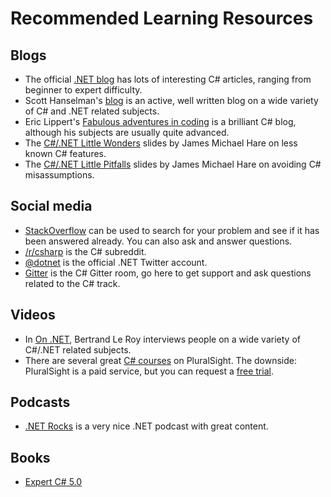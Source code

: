 # Recommended Learning Resources

## Blogs

- The official [.NET blog](https://blogs.msdn.microsoft.com/dotnet/) has lots of interesting C# articles, ranging from beginner to expert difficulty.
- Scott Hanselman's [blog](http://www.hanselman.com/blog/) is an active, well written blog on a wide variety of C# and .NET related subjects.
- Eric Lippert's [Fabulous adventures in coding](https://ericlippert.com/) is a brilliant C# blog, although his subjects are usually quite advanced.
- The [C#/.NET Little Wonders](https://www.slideshare.net/BlackRabbitCoder/little-wonders-5747749) slides by James Michael Hare on less known C# features.
- The [C#/.NET Little Pitfalls](https://www.slideshare.net/BlackRabbitCoder/cnet-little-pitfalls) slides by James Michael Hare on avoiding C# misassumptions.

## Social media

- [StackOverflow](http://stackoverflow.com/questions/tagged/c%23) can be used to search for your problem and see if it has been answered already. You can also ask and answer questions.
- [/r/csharp](https://www.reddit.com/r/csharp) is the C# subreddit.
- [@dotnet](https://twitter.com/DotNet) is the official .NET Twitter account.
- [Gitter](https://gitter.im/exercism/xcsharp) is the C# Gitter room, go here to get support and ask questions related to the C# track.

## Videos

- In [On .NET](https://www.youtube.com/watch?v=GpLU0UdcGic&list=PL4Sf58qFxdyQuzB1mH5kln_otKpsIuoCO), Bertrand Le Roy interviews people on a wide variety of C#/.NET related subjects.
- There are several great [C# courses](https://www.pluralsight.com/search?q=*&categories=course&roles=software-development%7C&subjects=c%23) on PluralSight. The downside: PluralSight is a paid service, but you can request a [free trial](https://www.pluralsight.com/pricing).

## Podcasts

- [.NET Rocks](https://www.dotnetrocks.com/) is a very nice .NET podcast with great content.

## Books

- [Expert C# 5.0](http://www.apress.com/us/book/9781430248606)
